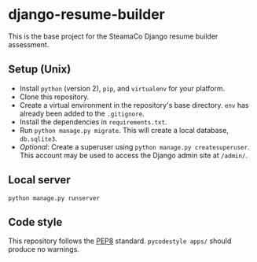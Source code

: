 # django-resume-builder
This is the base project for the SteamaCo Django resume builder assessment.

## Setup (Unix)
- Install `python` (version 2), `pip`, and `virtualenv` for your platform.
- Clone this repository.
- Create a virtual environment in the repository's base directory. `env` has already been added to the `.gitignore`.
- Install the dependencies in `requirements.txt`.
- Run `python manage.py migrate`. This will create a local database, `db.sqlite3`.
- *Optional*: Create a superuser using `python manage.py createsuperuser`. This account may be used to access the Django admin site at `/admin/`.

## Local server
`python manage.py runserver`

## Code style
This repository follows the [PEP8](https://www.python.org/dev/peps/pep-0008/) standard. `pycodestyle apps/` should produce no warnings.
